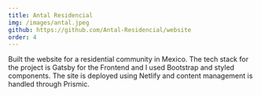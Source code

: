 ```yaml
---
title: Antal Residencial
img: /images/antal.jpeg
github: https://github.com/Antal-Residencial/website
order: 4
---
```


Built the website for a residential community in Mexico. The tech stack for the project is Gatsby for the Frontend and I used Bootstrap and styled components. The site is deployed using Netlify and content management is handled through Prismic.
